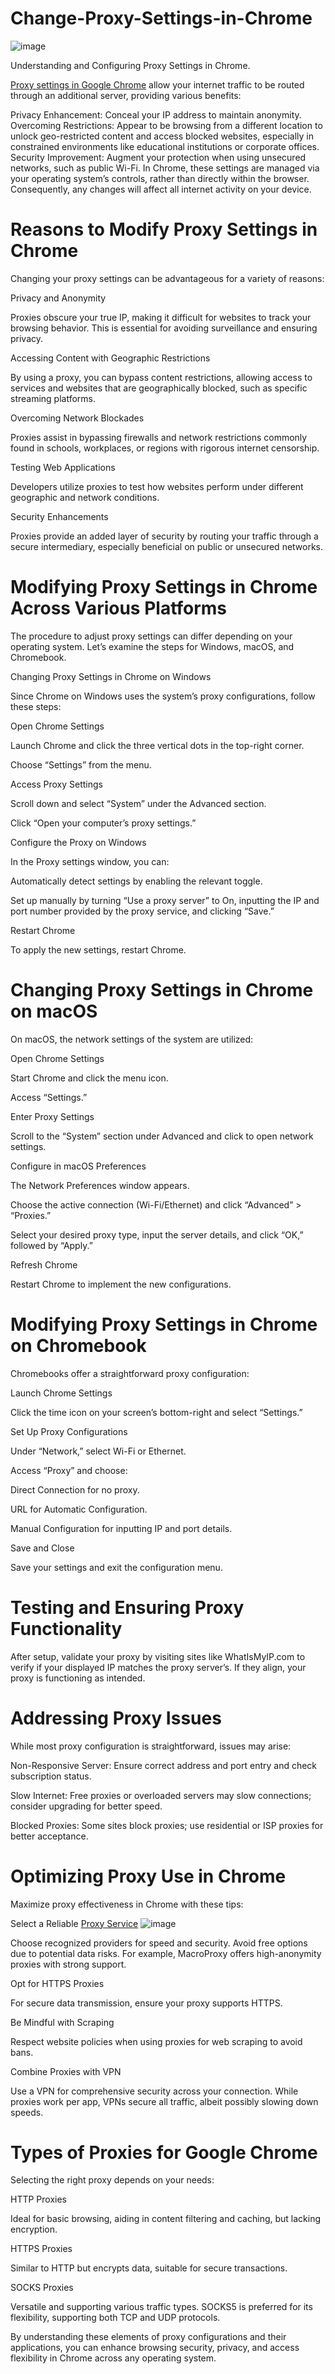# Change-Proxy-Settings-in-Chrome
![image](https://github.com/user-attachments/assets/b0d08ce4-cd3c-4974-93f0-4c02283f136a)

Understanding and Configuring Proxy Settings in Chrome.

[Proxy settings in Google Chrome](https://www.macroproxy.com/blog/How-to-Change-Proxy-Settings-in-Chrome) allow your internet traffic to be routed through an additional server, providing various benefits:

Privacy Enhancement: Conceal your IP address to maintain anonymity.
Overcoming Restrictions: Appear to be browsing from a different location to unlock geo-restricted content and access blocked websites, especially in constrained environments like educational institutions or corporate offices.
Security Improvement: Augment your protection when using unsecured networks, such as public Wi-Fi.
In Chrome, these settings are managed via your operating system’s controls, rather than directly within the browser. Consequently, any changes will affect all internet activity on your device.

# Reasons to Modify Proxy Settings in Chrome
Changing your proxy settings can be advantageous for a variety of reasons:

Privacy and Anonymity

Proxies obscure your true IP, making it difficult for websites to track your browsing behavior. This is essential for avoiding surveillance and ensuring privacy.

Accessing Content with Geographic Restrictions

By using a proxy, you can bypass content restrictions, allowing access to services and websites that are geographically blocked, such as specific streaming platforms.

Overcoming Network Blockades

Proxies assist in bypassing firewalls and network restrictions commonly found in schools, workplaces, or regions with rigorous internet censorship.

Testing Web Applications

Developers utilize proxies to test how websites perform under different geographic and network conditions.

Security Enhancements

Proxies provide an added layer of security by routing your traffic through a secure intermediary, especially beneficial on public or unsecured networks.

# Modifying Proxy Settings in Chrome Across Various Platforms
The procedure to adjust proxy settings can differ depending on your operating system. Let’s examine the steps for Windows, macOS, and Chromebook.

Changing Proxy Settings in Chrome on Windows

Since Chrome on Windows uses the system’s proxy configurations, follow these steps:

Open Chrome Settings

Launch Chrome and click the three vertical dots in the top-right corner.

Choose “Settings” from the menu.

Access Proxy Settings

Scroll down and select “System” under the Advanced section.

Click “Open your computer’s proxy settings.”

Configure the Proxy on Windows

In the Proxy settings window, you can:

Automatically detect settings by enabling the relevant toggle.

Set up manually by turning “Use a proxy server” to On, inputting the IP and port number provided by the proxy service, and clicking “Save.”

Restart Chrome

To apply the new settings, restart Chrome.

# Changing Proxy Settings in Chrome on macOS
On macOS, the network settings of the system are utilized:

Open Chrome Settings

Start Chrome and click the menu icon.

Access “Settings.”

Enter Proxy Settings

Scroll to the “System” section under Advanced and click to open network settings.

Configure in macOS Preferences

The Network Preferences window appears.

Choose the active connection (Wi-Fi/Ethernet) and click “Advanced” > “Proxies.”

Select your desired proxy type, input the server details, and click “OK,” followed by “Apply.”

Refresh Chrome

Restart Chrome to implement the new configurations.

# Modifying Proxy Settings in Chrome on Chromebook

Chromebooks offer a straightforward proxy configuration:

Launch Chrome Settings

Click the time icon on your screen’s bottom-right and select “Settings.”

Set Up Proxy Configurations

Under “Network,” select Wi-Fi or Ethernet.

Access “Proxy” and choose:

Direct Connection for no proxy.

URL for Automatic Configuration.

Manual Configuration for inputting IP and port details.

Save and Close

Save your settings and exit the configuration menu.

# Testing and Ensuring Proxy Functionality

After setup, validate your proxy by visiting sites like WhatIsMyIP.com to verify if your displayed IP matches the proxy server’s. If they align, your proxy is functioning as intended.

# Addressing Proxy Issues

While most proxy configuration is straightforward, issues may arise:

Non-Responsive Server: Ensure correct address and port entry and check subscription status.

Slow Internet: Free proxies or overloaded servers may slow connections; consider upgrading for better speed.

Blocked Proxies: Some sites block proxies; use residential or ISP proxies for better acceptance.

# Optimizing Proxy Use in Chrome

Maximize proxy effectiveness in Chrome with these tips:

Select a Reliable [Proxy Service](https://www.macroproxy.com/)
![image](https://github.com/user-attachments/assets/6c0865df-f64e-4e72-a495-7ba0856f1622)

Choose recognized providers for speed and security. Avoid free options due to potential data risks. For example, MacroProxy offers high-anonymity proxies with strong support.

Opt for HTTPS Proxies

For secure data transmission, ensure your proxy supports HTTPS.

Be Mindful with Scraping

Respect website policies when using proxies for web scraping to avoid bans.

Combine Proxies with VPN

Use a VPN for comprehensive security across your connection. While proxies work per app, VPNs secure all traffic, albeit possibly slowing down speeds.

# Types of Proxies for Google Chrome

Selecting the right proxy depends on your needs:

HTTP Proxies

Ideal for basic browsing, aiding in content filtering and caching, but lacking encryption.

HTTPS Proxies

Similar to HTTP but encrypts data, suitable for secure transactions.

SOCKS Proxies

Versatile and supporting various traffic types. SOCKS5 is preferred for its flexibility, supporting both TCP and UDP protocols.

By understanding these elements of proxy configurations and their applications, you can enhance browsing security, privacy, and access flexibility in Chrome across any operating system.
